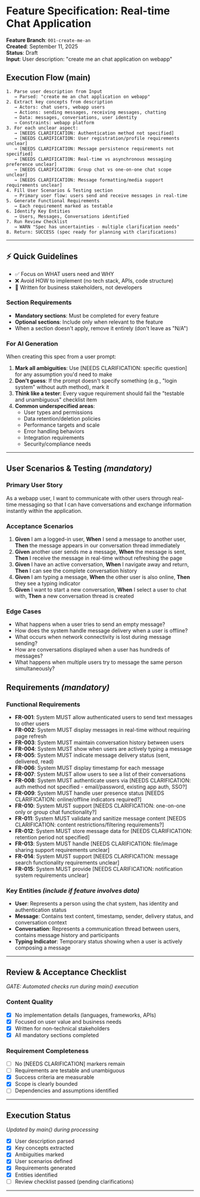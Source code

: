 # Feature Specification: Real-time Chat Application

**Feature Branch**: `001-create-me-an`  
**Created**: September 11, 2025  
**Status**: Draft  
**Input**: User description: "create me an chat application on webapp"

## Execution Flow (main)
```
1. Parse user description from Input
   → Parsed: "create me an chat application on webapp"
2. Extract key concepts from description
   → Actors: chat users, webapp users
   → Actions: sending messages, receiving messages, chatting
   → Data: messages, conversations, user identity
   → Constraints: webapp platform
3. For each unclear aspect:
   → [NEEDS CLARIFICATION: Authentication method not specified]
   → [NEEDS CLARIFICATION: User registration/profile requirements unclear]
   → [NEEDS CLARIFICATION: Message persistence requirements not specified]
   → [NEEDS CLARIFICATION: Real-time vs asynchronous messaging preference unclear]
   → [NEEDS CLARIFICATION: Group chat vs one-on-one chat scope unclear]
   → [NEEDS CLARIFICATION: Message formatting/media support requirements unclear]
4. Fill User Scenarios & Testing section
   → Primary user flow: users send and receive messages in real-time
5. Generate Functional Requirements
   → Each requirement marked as testable
6. Identify Key Entities
   → Users, Messages, Conversations identified
7. Run Review Checklist
   → WARN "Spec has uncertainties - multiple clarification needs"
8. Return: SUCCESS (spec ready for planning with clarifications)
```

---

## ⚡ Quick Guidelines
- ✅ Focus on WHAT users need and WHY
- ❌ Avoid HOW to implement (no tech stack, APIs, code structure)
- 👥 Written for business stakeholders, not developers

### Section Requirements
- **Mandatory sections**: Must be completed for every feature
- **Optional sections**: Include only when relevant to the feature
- When a section doesn't apply, remove it entirely (don't leave as "N/A")

### For AI Generation
When creating this spec from a user prompt:
1. **Mark all ambiguities**: Use [NEEDS CLARIFICATION: specific question] for any assumption you'd need to make
2. **Don't guess**: If the prompt doesn't specify something (e.g., "login system" without auth method), mark it
3. **Think like a tester**: Every vague requirement should fail the "testable and unambiguous" checklist item
4. **Common underspecified areas**:
   - User types and permissions
   - Data retention/deletion policies  
   - Performance targets and scale
   - Error handling behaviors
   - Integration requirements
   - Security/compliance needs

---

## User Scenarios & Testing *(mandatory)*

### Primary User Story
As a webapp user, I want to communicate with other users through real-time messaging so that I can have conversations and exchange information instantly within the application.

### Acceptance Scenarios
1. **Given** I am a logged-in user, **When** I send a message to another user, **Then** the message appears in our conversation thread immediately
2. **Given** another user sends me a message, **When** the message is sent, **Then** I receive the message in real-time without refreshing the page
3. **Given** I have an active conversation, **When** I navigate away and return, **Then** I can see the complete conversation history
4. **Given** I am typing a message, **When** the other user is also online, **Then** they see a typing indicator
5. **Given** I want to start a new conversation, **When** I select a user to chat with, **Then** a new conversation thread is created

### Edge Cases
- What happens when a user tries to send an empty message?
- How does the system handle message delivery when a user is offline?
- What occurs when network connectivity is lost during message sending?
- How are conversations displayed when a user has hundreds of messages?
- What happens when multiple users try to message the same person simultaneously?

## Requirements *(mandatory)*

### Functional Requirements
- **FR-001**: System MUST allow authenticated users to send text messages to other users
- **FR-002**: System MUST display messages in real-time without requiring page refresh
- **FR-003**: System MUST maintain conversation history between users
- **FR-004**: System MUST show when users are actively typing a message
- **FR-005**: System MUST indicate message delivery status (sent, delivered, read)
- **FR-006**: System MUST display timestamp for each message
- **FR-007**: System MUST allow users to see a list of their conversations
- **FR-008**: System MUST authenticate users via [NEEDS CLARIFICATION: auth method not specified - email/password, existing app auth, SSO?]
- **FR-009**: System MUST handle user presence status [NEEDS CLARIFICATION: online/offline indicators required?]
- **FR-010**: System MUST support [NEEDS CLARIFICATION: one-on-one only or group chat functionality?]
- **FR-011**: System MUST validate and sanitize message content [NEEDS CLARIFICATION: content restrictions/filtering requirements?]
- **FR-012**: System MUST store message data for [NEEDS CLARIFICATION: retention period not specified]
- **FR-013**: System MUST handle [NEEDS CLARIFICATION: file/image sharing support requirements unclear]
- **FR-014**: System MUST support [NEEDS CLARIFICATION: message search functionality requirements unclear]
- **FR-015**: System MUST provide [NEEDS CLARIFICATION: notification system requirements unclear]

### Key Entities *(include if feature involves data)*
- **User**: Represents a person using the chat system, has identity and authentication status
- **Message**: Contains text content, timestamp, sender, delivery status, and conversation context
- **Conversation**: Represents a communication thread between users, contains message history and participants
- **Typing Indicator**: Temporary status showing when a user is actively composing a message

---

## Review & Acceptance Checklist
*GATE: Automated checks run during main() execution*

### Content Quality
- [x] No implementation details (languages, frameworks, APIs)
- [x] Focused on user value and business needs
- [x] Written for non-technical stakeholders
- [x] All mandatory sections completed

### Requirement Completeness
- [ ] No [NEEDS CLARIFICATION] markers remain
- [ ] Requirements are testable and unambiguous  
- [x] Success criteria are measurable
- [x] Scope is clearly bounded
- [ ] Dependencies and assumptions identified

---

## Execution Status
*Updated by main() during processing*

- [x] User description parsed
- [x] Key concepts extracted
- [x] Ambiguities marked
- [x] User scenarios defined
- [x] Requirements generated
- [x] Entities identified
- [ ] Review checklist passed (pending clarifications)

---